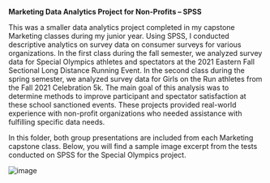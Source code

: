 **Marketing Data Analytics Project for Non-Profits – SPSS**

This was a smaller data analytics project completed in my capstone Marketing classes during my junior year. Using SPSS, I conducted descriptive analytics on survey data on consumer surveys for various organizations. In the first class during the fall semester, we analyzed survey data for Special Olympics athletes and spectators at the 2021 Eastern Fall Sectional Long Distance Running Event. In the second class during the spring semester, we analyzed survey data for Girls on the Run athletes from the Fall 2021 Celebration 5k. The main goal of this analysis was to determine methods to improve participant and spectator satisfaction at these school sanctioned events. These projects provided real-world experience with non-profit organizations who needed assistance with fulfilling specific data needs.

In this folder, both group presentations are included from each Marketing capstone class. Below, you will find a sample image excerpt from the tests conducted on SPSS for the Special Olympics project.

![image](https://user-images.githubusercontent.com/112569511/206604414-84392826-f6f2-4e51-a8c8-18eef7ec07d5.png)

